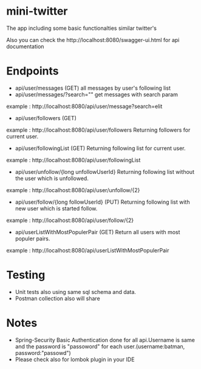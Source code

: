 # mini-twitter
 The app including some basic functionalties similar twitter's
 
 Also you can check the http://localhost:8080/swagger-ui.html for api documentation
 
# Endpoints
- api/user/messages (GET) all messages by user's following list
- api/user/messages/?search="" get messages with search param

example : http://localhost:8080/api/user/message?search=elit

- api/user/followers (GET)

example : http://localhost:8080/api/user/followers Returning followers for current user.

- api/user/followingList (GET) Returning following list for current user.

example : http://localhost:8080/api/user/followingList 

- api/user/unfollow/{long unfollowUserId} Returning following list without the user which is unfollowed.

example : http://localhost:8080/api/user/unfollow/{2}

- api/user/follow/{long followUserId} (PUT) Returning following list with new user which is started follow.  

example : http://localhost:8080/api/user/follow/{2} 

- api/userListWithMostPopulerPair (GET) Return all users with most populer pairs.

example : http://localhost:8080/api/userListWithMostPopulerPair


# Testing

- Unit tests also using same sql schema and data.
- Postman collection also will share 

# Notes

- Spring-Security Basic Authentication done for all api.Username is same and the password is "passoword" for each user.(username:batman, password:"passowd")
- Please check also for lombok plugin in your IDE
 

 

 
 
   